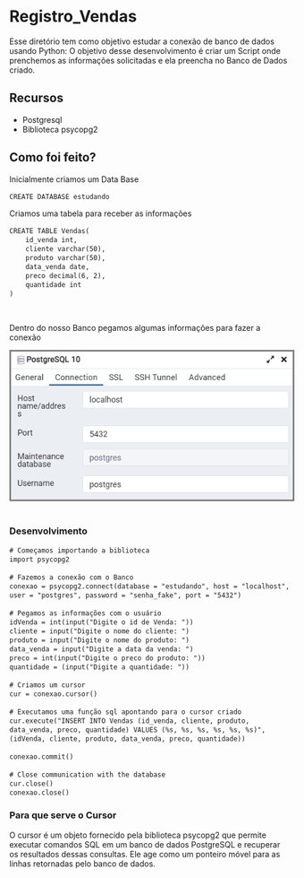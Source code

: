 # Registro_Vendas
Esse diretório tem como objetivo estudar a conexão de banco de dados usando Python: O objetivo desse desenvolvimento é criar um Script onde prenchemos as informações solicitadas e ela preencha no Banco de Dados criado.

## Recursos

* Postgresql
* Biblioteca psycopg2

## Como foi feito? 

Inicialmente criamos um Data Base
```
CREATE DATABASE estudando
```

Criamos uma tabela para receber as informações
```
CREATE TABLE Vendas(
	id_venda int,
	cliente varchar(50),
	produto varchar(50),
	data_venda date,
	preco decimal(6, 2),
	quantidade int
)
```
<br/>

Dentro do nosso Banco pegamos algumas informações para fazer a conexão
<div align="center"><img src="./imagens/configs.png" style="border: 3px solid gray"></div>

<br/>

### Desenvolvimento
```
# Começamos importando a biblioteca
import psycopg2

# Fazemos a conexão com o Banco
conexao = psycopg2.connect(database = "estudando", host = "localhost", user = "postgres", password = "senha_fake", port = "5432")

# Pegamos as informações com o usuário
idVenda = int(input("Digite o id de Venda: "))
cliente = input("Digite o nome do cliente: ")
produto = input("Digite o nome do produto: ")
data_venda = input("Digite a data da venda: ")
preco = int(input("Digite o preco do produto: "))
quantidade = (input("Digite a quantidade: "))

# Criamos um cursor 
cur = conexao.cursor() 

# Executamos uma função sql apontando para o cursor criado
cur.execute("INSERT INTO Vendas (id_venda, cliente, produto, data_venda, preco, quantidade) VALUES (%s, %s, %s, %s, %s, %s)", (idVenda, cliente, produto, data_venda, preco, quantidade))

conexao.commit()

# Close communication with the database
cur.close()
conexao.close()
```
### Para que serve o Cursor 

O cursor é um objeto fornecido pela biblioteca psycopg2 que permite executar comandos SQL em um banco de dados PostgreSQL e recuperar os resultados dessas consultas. Ele age como um ponteiro móvel para as linhas retornadas pelo banco de dados.
